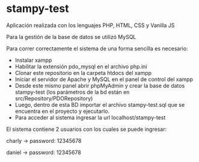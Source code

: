 # stampy-test

Aplicación realizada con los lenguajes PHP, HTML, CSS y Vanilla JS

Para la gestión de la base de datos se utilizó MySQL

Para correr correctamente el sistema de una forma sencilla es necesario:

  - Instalar xampp
  - Habilitar la extensión pdo_mysql en el archivo php.ini
  - Clonar este repositorio en la carpeta htdocs del xampp
  - Iniciar el servidor de Apache y MySQL en el panel de control del xampp
  - Desde este mismo panel abrir phpMyAdmin y crear la base de datos stampy-test (los parámetros de la bd están en src/Repository/PDORepository)
  - Luego, dentro de esta BD importar el archivo stampy-test.sql que se encuentra en el proyecto y ejecutarlo.
  - Para acceder al sistema ingresar la url localhost/stampy-test
  
El sistema contiene 2 usuarios con los cuales se puede ingresar:

charly -> password: 12345678

daniel -> password: 12345678
